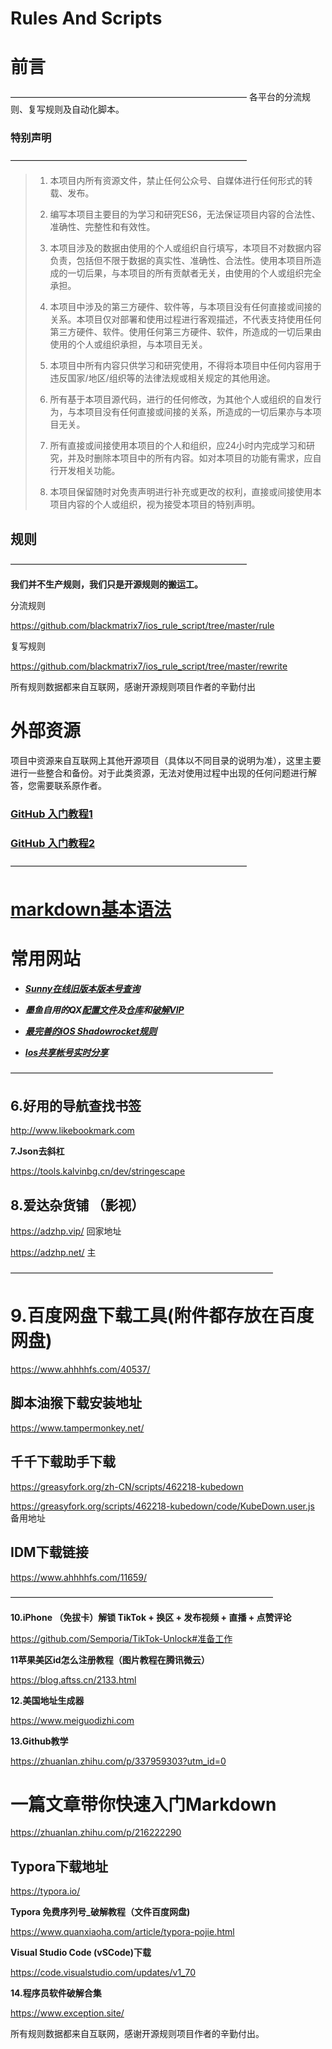 # Rules And Scripts


# **前言**   

———————————————————————————
各平台的分流规则、复写规则及自动化脚本。





### **特别声明**
———————————————————————————

>1. 本项目内所有资源文件，禁止任何公众号、自媒体进行任何形式的转载、发布。  
>
>2. 编写本项目主要目的为学习和研究ES6，无法保证项目内容的合法性、准确性、完整性和有效性。 
>
>3. 本项目涉及的数据由使用的个人或组织自行填写，本项目不对数据内容负责，包括但不限于数据的真实性、准确性、合法性。使用本项目所造成的一切后果，与本项目的所有贡献者无关，由使用的个人或组织完全承担。  
>
>4. 本项目中涉及的第三方硬件、软件等，与本项目没有任何直接或间接的关系。本项目仅对部署和使用过程进行客观描述，不代表支持使用任何第三方硬件、软件。使用任何第三方硬件、软件，所造成的一切后果由使用的个人或组织承担，与本项目无关。  
>
>5. 本项目中所有内容只供学习和研究使用，不得将本项目中任何内容用于违反国家/地区/组织等的法律法规或相关规定的其他用途。  
>
>6. 所有基于本项目源代码，进行的任何修改，为其他个人或组织的自发行为，与本项目没有任何直接或间接的关系，所造成的一切后果亦与本项目无关。  
>
>7. 所有直接或间接使用本项目的个人和组织，应24小时内完成学习和研究，并及时删除本项目中的所有内容。如对本项目的功能有需求，应自行开发相关功能。  
>
>8. 本项目保留随时对免责声明进行补充或更改的权利，直接或间接使用本项目内容的个人或组织，视为接受本项目的特别声明。  







## 规则
———————————————————————————

**我们并不生产规则，我们只是开源规则的搬运工。**


分流规则


https://github.com/blackmatrix7/ios_rule_script/tree/master/rule


复写规则


https://github.com/blackmatrix7/ios_rule_script/tree/master/rewrite



所有规则数据都来自互联网，感谢开源规则项目作者的辛勤付出

# 外部资源  

项目中资源来自互联网上其他开源项目（具体以不同目录的说明为准），这里主要进行一些整合和备份。对于此类资源，无法对使用过程中出现的任何问题进行解答，您需要联系原作者。


### [GitHub 入门教程1](https://www.5axxw.com/wiki/topic/r7f3ar)  

### [GitHub 入门教程2](https://www.5axxw.com/wiki/content/5dm4s7)  

———————————————————————————
# [markdown基本语法](https://blog.csdn.net/weixin_44649780/article/details/127693348)






# **常用网站** 



* _**[Sunny在线旧版本版本号查询](https://tools.lancely.tech/)**_  

 


*   _**墨鱼自用的QX[配置文件](https://raw.githubusercontent.com/ddgksf2013/Profile/master/QuantumultX.conf)及[仓库](https://github.com/ddgksf2013/ddgksf2013)和[破解VIP](https://raw.githubusercontent.com/ddgksf2013/dev/master/ForOwnUse.conf)**_





* _**[最完善的iOS Shadowrocket规则](https://github.com/Johnshall/Shadowrocket-ADBlock-Rules-Forever)**_



*  _**[Ios共享帐号实时分享](https://id.fcjs.xyz/)**_
  








——————————————————————————————

## 6.好用的导航查找书签

http://www.likebookmark.com


**7.Json去斜杠**

https://tools.kalvinbg.cn/dev/stringescape


## 8.爱达杂货铺 （影视）

https://adzhp.vip/  回家地址

https://adzhp.net/  主

——————————————————————————————

# **9.百度网盘下载工具(附件都存放在百度网盘)**

https://www.ahhhhfs.com/40537/



## 脚本油猴下载安装地址

https://www.tampermonkey.net/

## 千千下载助手下载

https://greasyfork.org/zh-CN/scripts/462218-kubedown

https://greasyfork.org/scripts/462218-kubedown/code/KubeDown.user.js  备用地址

## IDM下载链接

https://www.ahhhhfs.com/11659/


 ——————————————————————————————


**10.iPhone （免拔卡）解锁 TikTok + 换区 + 发布视频 + 直播 + 点赞评论**


https://github.com/Semporia/TikTok-Unlock#准备工作


**11苹果美区id怎么注册教程（图片教程在腾讯微云）**

https://blog.aftss.cn/2133.html

**12.美国地址生成器**

https://www.meiguodizhi.com


**13.Github教学**

https://zhuanlan.zhihu.com/p/337959303?utm_id=0

# **一篇文章带你快速入门Markdown**

https://zhuanlan.zhihu.com/p/216222290

## Typora下载地址

https://typora.io/

**Typora 免费序列号_破解教程（文件百度网盘)**

https://www.quanxiaoha.com/article/typora-pojie.html

**Visual Studio Code (vSCode)下载**

https://code.visualstudio.com/updates/v1_70


**14.程序员软件破解合集**

https://www.exception.site/




所有规则数据都来自互联网，感谢开源规则项目作者的辛勤付出。
